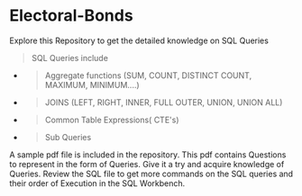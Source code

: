 # Electoral-Bonds
Explore this Repository to get the detailed knowledge on SQL Queries 

> SQL Queries include
- > Aggregate functions (SUM, COUNT, DISTINCT COUNT, MAXIMUM, MINIMUM....)
- > JOINS (LEFT, RIGHT, INNER, FULL OUTER, UNION, UNION ALL)
- > Common Table Expressions( CTE's)
- > Sub Queries

A sample pdf file is included in the repository. This pdf contains Questions to represent in the form of Queries. Give it a try and acquire knowledge of Queries. 
Review the SQL file to get more commands on the SQL queries and their order of Execution in the SQL Workbench.

